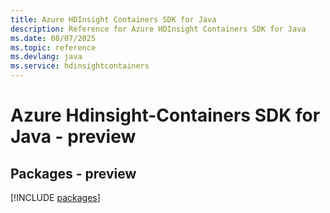 ```yaml
---
title: Azure HDInsight Containers SDK for Java
description: Reference for Azure HDInsight Containers SDK for Java
ms.date: 08/07/2025
ms.topic: reference
ms.devlang: java
ms.service: hdinsightcontainers
---
```

# Azure Hdinsight-Containers SDK for Java - preview
## Packages - preview
[!INCLUDE [packages](hdinsight-containers-index.md)]